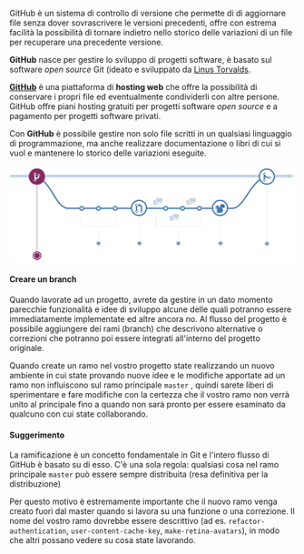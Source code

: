 GitHub è un sistema di controllo di versione che permette di di aggiornare file senza dover sovrascrivere le versioni precedenti, offre con estrema facilità la possibilità di tornare indietro nello storico delle variazioni di un file per recuperare una precedente versione.

**GitHub** nasce per gestire lo sviluppo di progetti software, è basato sul software *open source* Git (ideato e sviluppato da [Linus Torvalds](https://it.wikipedia.org/wiki/Linus_Torvalds).

[**GitHub**](https://github.com/) è una piattaforma di **hosting web** che offre la possibilità di conservare i propri file ed eventualmente condividerli con altre persone. GitHub offre piani hosting gratuiti per progetti software *open source* e a pagamento per progetti software privati.

Con **GitHub** è possibile gestire non solo file scritti in un qualsiasi linguaggio di programmazione, ma anche realizzare documentazione o libri di cui si vuol e mantenere lo storico delle variazioni eseguite.

![flusso](immagini/flusso.jpeg)

#### Creare un branch

Quando lavorate ad un progetto, avrete da gestire in un dato momento parecchie funzionalità e idee di sviluppo alcune delle quali potranno essere immediatamente implementate ed altre ancora no. Al flusso del progetto è possibile aggiungere dei rami (branch) che descrivono alternative o correzioni che potranno poi essere integrati all'interno del progetto originale.

Quando create un ramo nel vostro progetto state realizzando un nuovo ambiente in cui state provando nuove idee e le modifiche apportate ad un ramo non influiscono sul ramo principale `master` , quindi sarete liberi di sperimentare e fare modifiche con la certezza che il vostro ramo non verrà unito al principale fino a quando non sarà pronto per essere esaminato da qualcuno con cui state collaborando.

#### Suggerimento

La ramificazione è un concetto fondamentale in Git e l'intero flusso di GitHub è basato su di esso. C'è una sola regola: qualsiasi cosa nel ramo principale `master`  può essere sempre distribuita (resa definitiva per la distribuzione)

Per questo motivo è estremamente importante che il nuovo ramo venga creato fuori dal master quando si lavora su una funzione o una correzione. Il nome del vostro ramo dovrebbe essere descrittivo (ad es.  `refactor-authentication`, `user-content-cache-key`, `make-retina-avatars`), in modo che altri possano vedere su cosa state lavorando.

